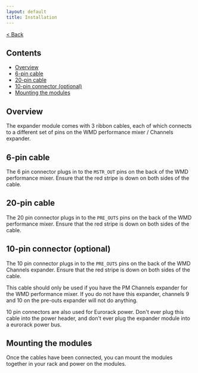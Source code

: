 ```yaml
---
layout: default
title: Installation
---
```


[< Back](index.md)

## Contents

- [Overview](#overview)
- [6-pin cable](#6-pin-cable)
- [20-pin cable](#20-pin-cable)
- [10-pin connector (optional)](#10-pin-connector-optional)
- [Mounting the modules](#mounting-the-modules)

## Overview

The expander module comes with 3 ribbon cables, each of which connects to a different set of pins on the WMD performance mixer / Channels expander.

## 6-pin cable

The 6 pin connector plugs in to the `MSTR_OUT` pins on the back of the WMD performance mixer.  Ensure that the red stripe is down on both sides of the cable.

## 20-pin cable

The 20 pin connector plugs in to the `PRE_OUTS` pins on the back of the WMD performance mixer.  Ensure that the red stripe is down on both sides of the cable.

## 10-pin connector (optional)

The 10 pin connector plugs in to the `PRE_OUTS` pins on the back of the WMD Channels expander.  Ensure that the red stripe is down on both sides of the cable.

This cable should only be used if you have the PM Channels expander for the WMD performance mixer.  If you do not have this expander, channels 9 and 10 on the
pre-outs expander will not do anything.

10 pin connectors are also used for Eurorack power.  Don't ever plug this cable into the power header, and don't ever plug the expander module into a eurorack power bus.

## Mounting the modules

Once the cables have been connected, you can mount the modules together in your rack and power on the modules.
